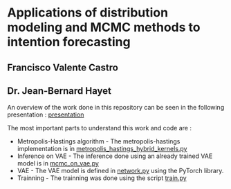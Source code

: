 # Applications of distribution modeling and MCMC methods to intention forecasting
## Francisco Valente Castro
## Dr. Jean-Bernard Hayet

An overview of the work done in this repository can be seen in the following presentation :
[presentation](doc/Applications_of_distribution_modeling_and_MCMC_methods_to_intention_forecasting.pdf)

The most important parts to understand this work and code are :

* Metropolis-Hastings algorithm - The metropolis-hastings implementation is in [metropolis_hastings_hybrid_kernels.py](mcmc/metropolis_hastings_hybrid_kernels.py)
* Inference on VAE - The inference done using an already trained VAE model is in [mcmc_on_vae.py](mcmc/mcmc_on_vae.py)
* VAE - The VAE model is defined in [network.py](vae_trajectories/network.py) using the PyTorch library.
* Trainning - The trainning was done using the script [train.py](vae_trajectories/train.py)